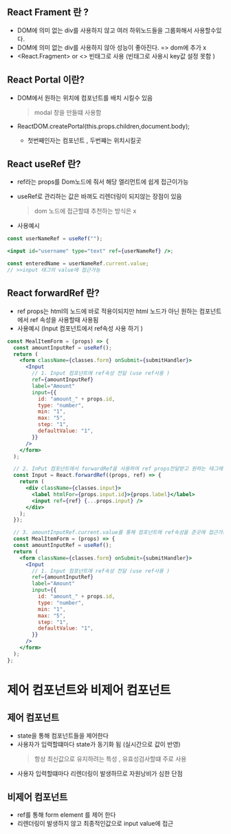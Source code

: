 ## React Frament 란 ?

- DOM에 의미 없는 div를 사용하지 않고 여러 하위노드들을 그룹화해서 사용할수있다.
- DOM에 의미 없는 div를 사용하지 않아 성능이 좋아진다. => dom에 추가 x
- <React.Fragment> or <> 빈태그로 사용 (빈태그로 사용시 key값 설정 못함 )

## React Portal 이란?

- DOM에서 원하는 위치에 컴포넌트를 배치 시킬수 있음

  > modal 창을 만들떄 사용함

- ReactDOM.createPortal(this.props.children,document.body);
  - 첫번째인자는 컴포넌트 , 두번쨰는 위치시킬곳

## React useRef 란?

- ref라는 props를 Dom노드에 줘서 해당 엘리먼트에 쉽게 접근이가능
- useRef로 관리하는 값은 바껴도 리렌더링이 되지않는 장점이 있음

  > dom 노드에 접근할떄 추천하는 방식은 x

- 사용예시

```jsx
const userNameRef = useRef("");

<input id="username" type="text" ref={userNameRef} />;

const enteredName = userNameRef.current.value;
// >>input 태그의 value에 접근가능
```

## React forwardRef 란?

- ref props는 html의 노드에 바로 적용이되지만 html 노드가 아닌 원하는 컴포넌트 에서 ref 속성을 사용할때 사용됨
- 사용예시 (Input 컴포넌트에서 ref속성 사용 하기 )

```jsx
const MealItemForm = (props) => {
  const amountInputRef = useRef();
  return (
    <form className={classes.form} onSubmit={submitHandler}>
      <Input
        // 1. Input 컴포넌트에 ref속성 전달 (use ref사용 )
        ref={amountInputRef}
        label="Amount"
        input={{
          id: "amount_" + props.id,
          type: "number",
          min: "1",
          max: "5",
          step: "1",
          defaultValue: "1",
        }}
      />
    </form>
  );

  // 2. InPut 컴포넌트에서 forwardRef을 사용하여 ref props전달받고 원하는 태그에 ref속성을 준다.
  const Input = React.forwardRef((props, ref) => {
    return (
      <div className={classes.input}>
        <label htmlFor={props.input.id}>{props.label}</label>
        <input ref={ref} {...props.input} />
      </div>
    );
  });

  // 3. amountInputRef.current.value를 통해 컴포넌트에 ref속성을 준곳에 접근가능
  const MealItemForm = (props) => {
  const amountInputRef = useRef();
  return (
    <form className={classes.form} onSubmit={submitHandler}>
      <Input
        // 1. Input 컴포넌트에 ref속성 전달 (use ref사용 )
        ref={amountInputRef}
        label="Amount"
        input={{
          id: "amount_" + props.id,
          type: "number",
          min: "1",
          max: "5",
          step: "1",
          defaultValue: "1",
        }}
      />
    </form>
  );
};
```

# 제어 컴포넌트와 비제어 컴포넌트

## 제어 컴포넌트

- state을 통해 컴포넌트들을 제어한다
- 사용자가 입력할떄마다 state가 동기화 됨 (실시간으로 값이 반영)
  > 항상 최신값으로 유지하려는 특성 , 유효성검사할떄 주로 사용
- 사용자 입력할떄마다 리렌더링이 발생하므로 자원낭비가 심한 단점

## 비제어 컴포넌트

- ref를 통해 form element 를 제어 한다
- 리렌더링이 발생하지 않고 최종적인값으로 input value에 접근
